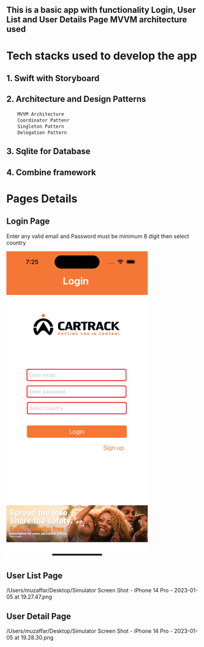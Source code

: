 

## This is a basic app with functionality Login, User List and User Details Page MVVM architecture used  

# Tech stacks used to develop the app

## 1. Swift with Storyboard
 
## 2. Architecture and Design Patterns 

        MVVM Architecture
        Coordinator Pattenr  
        Singleton Pattern
        Delegation Pattern 
        
## 3. Sqlite for Database 
## 4. Combine framework


# Pages Details
## Login Page

Enter any valid email and Password must be minimum 8 digit then select country

![Login](Screenshot/Login.png)


## User List Page 


/Users/muzaffar/Desktop/Simulator Screen Shot - iPhone 14 Pro - 2023-01-05 at 19.27.47.png

## User Detail Page 


/Users/muzaffar/Desktop/Simulator Screen Shot - iPhone 14 Pro - 2023-01-05 at 19.28.30.png
